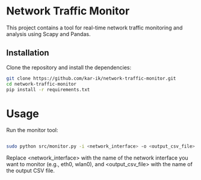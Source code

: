 # Network Traffic Monitor

This project contains a tool for real-time network traffic monitoring and analysis using Scapy and Pandas.

## Installation

Clone the repository and install the dependencies:

```bash
git clone https://github.com/kar-ik/network-traffic-monitor.git
cd network-traffic-monitor
pip install -r requirements.txt
```
# Usage

Run the monitor tool:

```bash

sudo python src/monitor.py -i <network_interface> -o <output_csv_file>
```
Replace <network_interface> with the name of the network interface you want to monitor (e.g., eth0, wlan0), and <output_csv_file> with the name of the output CSV file.
